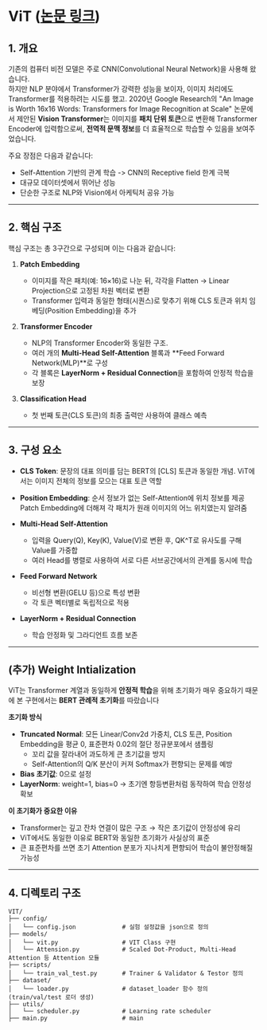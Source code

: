# ViT ([논문 링크](https://arxiv.org/pdf/2010.11929))

## 1. 개요

기존의 컴퓨터 비전 모델은 주로 CNN(Convolutional Neural Network)을 사용해 왔습니다.  
하지만 NLP 분야에서 Transformer가 강력한 성능을 보이자, 이미지 처리에도 Transformer를 적용하려는 시도를 했고. 2020년 Google Research의 "An Image is Worth 16x16 Words: Transformers for Image Recognition at Scale" 논문에서 제안된 **Vision Transformer**는 이미지를 **패치 단위 토큰**으로 변환해 Transformer Encoder에 입력함으로써, **전역적 문맥 정보**를 더 효율적으로 학습할 수 있음을 보여주었습니다. 

주요 장점은 다음과 같습니다:
- Self-Attention 기반의 관계 학습 -> CNN의 Receptive field 한계 극복
- 대규모 데이터셋에서 뛰어난 성능
- 단순한 구조로 NLP와 Vision에서 아케틱처 공유 가능

---

## 2. 핵심 구조

핵심 구조는 총 3구간으로 구성되며 이는 다음과 같습니다:

1. **Patch Embedding**  
   - 이미지를 작은 패치(예: 16×16)로 나눈 뒤, 각각을 Flatten → Linear Projection으로 고정된 차원 벡터로 변환
   - Transformer 입력과 동일한 형태(시퀀스)로 맞추기 위해 CLS 토큰과 위치 임베딩(Position Embedding)을 추가

2. **Transformer Encoder**  
   - NLP의 Transformer Encoder와 동일한 구조.
   - 여러 개의 **Multi-Head Self-Attention** 블록과 **Feed Forward Network(MLP)**로 구성
   - 각 블록은 **LayerNorm + Residual Connection**을 포함하여 안정적 학습을 보장

3. **Classification Head**  
   - 첫 번째 토큰(CLS 토큰)의 최종 출력만 사용하여 클래스 예측

---

## 3. 구성 요소

- **CLS Token**: 문장의 대표 의미를 담는 BERT의 [CLS] 토큰과 동일한 개념. 
  ViT에서는 이미지 전체의 정보를 모으는 대표 토큰 역할
  
- **Position Embedding**: 순서 정보가 없는 Self-Attention에 위치 정보를 제공
  Patch Embedding에 더해져 각 패치가 원래 이미지의 어느 위치였는지 알려줌

- **Multi-Head Self-Attention**  
  - 입력을 Query(Q), Key(K), Value(V)로 변환 후, QK^T로 유사도를 구해 Value를 가중합
  - 여러 Head를 병렬로 사용하여 서로 다른 서브공간에서의 관계를 동시에 학습

- **Feed Forward Network**  
  - 비선형 변환(GELU 등)으로 특성 변환
  - 각 토큰 벡터별로 독립적으로 적용

- **LayerNorm + Residual Connection**  
  - 학습 안정화 및 그라디언트 흐름 보존

---

## (추가) Weight Intialization

ViT는 Transformer 계열과 동일하게 **안정적 학습**을 위해 초기화가 매우 중요하기 때문에 본 구현에서는 **BERT 관례적 초기화**를 따랐습니다

**초기화 방식**
- **Truncated Normal**: 모든 Linear/Conv2d 가중치, CLS 토큰, Position Embedding을 평균 0, 표준편차 0.02의 절단 정규분포에서 샘플링
  - 꼬리 값을 잘라내어 과도하게 큰 초기값을 방지
  - Self-Attention의 Q/K 분산이 커져 Softmax가 편향되는 문제를 예방
- **Bias 초기값**: 0으로 설정
- **LayerNorm**: weight=1, bias=0 → 초기엔 항등변환처럼 동작하여 학습 안정성 확보

**이 초기화가 중요한 이유**
- Transformer는 깊고 잔차 연결이 많은 구조 → 작은 초기값이 안정성에 유리
- ViT에서도 동일한 이유로 BERT와 동일한 초기화가 사실상의 표준
- 큰 표준편차를 쓰면 초기 Attention 분포가 지나치게 편향되어 학습이 불안정해질 가능성


---

## 4. 디렉토리 구조
```
VIT/
├── config/
│   └── config.json             # 실험 설정값을 json으로 정의
├── models/                     
│   └── vit.py                  # VIT Class 구현
│   └── Attension.py            # Scaled Dot-Product, Multi-Head Attention 등 Attention 모듈
├── scripts/
│   └── train_val_test.py       # Trainer & Validator & Testor 정의
├── dataset/
│   └── loader.py               # dataset_loader 함수 정의 (train/val/test 로더 생성)
├── utils/
│   └── scheduler.py            # Learning rate scheduler 
├── main.py                     # main 
```